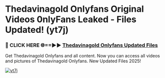 # Thedavinagold Onlyfans Original Videos 0nlyFans Leaked - Files Updated! (yt7j)

<h3>🔴 CLICK HERE 🌐==►► <a href="https://tinyurl.com/2m67pmp6" rel="nofollow">Thedavinagold Onlyfans Updated Files</a></h3>

Get Thedavinagold Onlyfans and all content. Now you can access all videos and pictures of Thedavinagold Onlyfans. New Updated Files 2025!

[![yt7j](https://i.imgur.com/H4QAA4z.gif)](https://tinyurl.com/2m67pmp6)